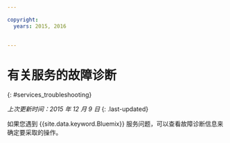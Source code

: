 ```yaml
---

copyright:
  years: 2015, 2016
  

---
```


# 有关服务的故障诊断
{: #services_troubleshooting}

*上次更新时间：2015 年 12 月 9 日*
{: .last-updated}

如果您遇到 {{site.data.keyword.Bluemix}} 服务问题，可以查看故障诊断信息来确定要采取的操作。
